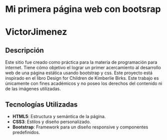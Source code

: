 # Mi primera página web con bootsrap
# VictorJimenez

## Descripción

Este sitio fue creado como práctica para la materia de programación para internet. Tiene cómo objetivo el lograr un primer acercamiento al desarrollo web de una página estática
usando bootstrap y css.
Este proyecto está inspirado en el libro Design for Children de Kimberlie Birks.
Este trabajo es únicamente con fines académicos y no poseo los derechos del contenido ni de las imágenes utilizadas.

## Tecnologías Utilizadas

- **HTML5**: Estructura y semántica de la página.
- **CSS3**: Estilos y diseño personalizado.
- **Bootstrap**: Framework para un diseño responsive y componentes predefinidos.


